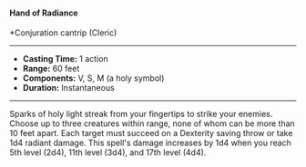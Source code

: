 #### Hand of Radiance
*Conjuration cantrip (Cleric)
___
- **Casting Time:** 1 action
- **Range:** 60 feet
- **Components:** V, S, M (a holy symbol)
- **Duration:** Instantaneous
---
Sparks of holy light streak from your fingertips to
strike your enemies. Choose up to three creatures
within range, none of whom can be more than 10
feet apart. Each target must succeed on a Dexterity
saving throw or take 1d4 radiant damage.
This spell's damage increases by 1d4 when you
reach 5th level (2d4), 11th level (3d4), and 17th level
(4d4).
